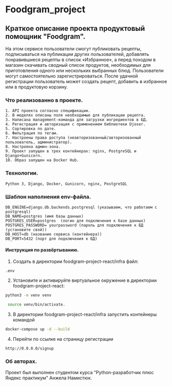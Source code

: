 # Foodgram_project

## Краткое описание проекта продуктовый помощник "Foodgram".

На этом сервисе пользователи смогут публиковать рецепты, подписываться на публикации других пользователей, 
добавлять понравившиеся рецепты в список «Избранное», а перед походом в магазин скачивать сводный список продуктов, 
необходимых для приготовления одного или нескольких выбранных блюд.
Пользователи могут самостоятельно зарегистрироваться. После удачной регистрации 
пользователь может создать рецепт, добавить в избранное или в продуктовую корзину.


### Что реализованно в проекте.

    1. API проекта согласно спецификации.
    2. В моделях описаны поля необходимые для публикации рецепта.
    3. Написана management-команда для загрузки ингредиентов в БД.
    4. Регистрация и авторизация с применением библиотеки Djoser.
    5. Сортировка по дате.
    6. Фильтрация по тегам.
    7. Настроены права доступа (неавторизованный/авторизованный пользователь, администратор).
    8. Настроена админ-зона.
    9. Проект запущен в трех контейнерах: nginx, PostgreSQL и Django+Gunicorn. 
    10. Образ запущен на Docker Hub.
    

### Технологии.

```
Python 3, Django, Docker, Gunicorn, nginx, PostgreSQL
```

### Шаблон наполнения env-файла.

	DB_ENGINE=django.db.backends.postgresql (указываем, что работаем с postgresql)
	DB_NAME=postgres (имя базы данных)
	POSTGRES_USER=postgres  (логин для подключения к базе данных)
	POSTGRES_PASSWORD= yourpassword (пароль для подключения к БД (установите свой))
	DB_HOST=db (название сервиса (контейнера))
	DB_PORT=5432 (порт для подключения к БД)


#### Инструкция по развёртыванию.
    
1. Создать в директории foodgram-project-react/infra файл: 
```
.env
```
2. Установите и активируйте виртуальное окружение в директории foodgram-project-react: 
```bash
python3 -m venv venv
```
```bash
 source venv/bin/activate.
```

3. В директории foodgram-project-react/infra запустить контейнеры командой
```bash
docker-compose up -d --build
```
4. Перейти по ссылке на страницу регистрации
```
http://0.0.0.0/signup
```

            
### Об авторах.

Проект был выполнен студентом курса "Python-разработчик плюс Яндекс практикум"
Анжела Намистюк.

